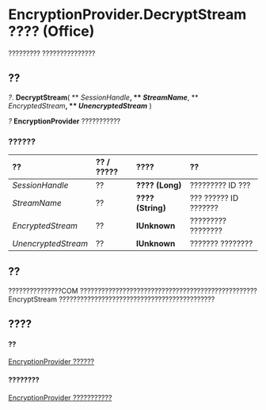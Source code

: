 
# EncryptionProvider.DecryptStream ???? (Office)

????????? ???????????????


## ??

 _?_. **DecryptStream**( ** _SessionHandle_**, ** _StreamName_**, ** _EncryptedStream_**, ** _UnencryptedStream_** )

 _?_ **EncryptionProvider** ???????????


### ??????



|**??**|**?? / ?????**|**????**|**??**|
|:-----|:-----|:-----|:-----|
| _SessionHandle_|??|**???? (Long)**|????????? ID ???|
| _StreamName_|??|**???? (String)**|??? ?????? ID ???????|
| _EncryptedStream_|??|**IUnknown**|????????? ????????|
| _UnencryptedStream_|??|**IUnknown**|??????? ????????|

## ??

???????????????COM ??????????????????????????????????????????????????EncryptStream ????????????????????????????????????????????


## ????


#### ??


[EncryptionProvider ??????](9f5cc550-6bcb-2748-14a7-696cf8ef021b.md)
#### ????????


[EncryptionProvider ???????????](http://msdn.microsoft.com/library/48bed5b8-b284-4b52-4143-153ae1c751a4%28Office.15%29.aspx)